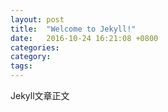 ```yaml
---
layout: post
title:  "Welcome to Jekyll!"
date:   2016-10-24 16:21:08 +0800
categories:
category:
tags:
---
```


Jekyll文章正文
